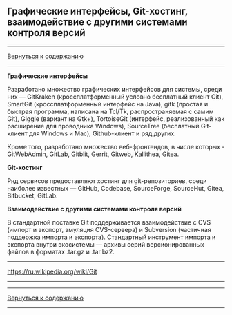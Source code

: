 ## Графические интерфейсы, Git-хостинг, взаимодействие с другими системами контроля версий

---

[Вернуться к содержанию](readme.md)

---

**Графические интерфейсы**

Разработано множество графических интерфейсов для системы, среди них — GitKraken (кроссплатформенный условно бесплатный клиент Git), SmartGit (кроссплатформенный интерфейс на Java), gitk (простая и быстрая программа, написана на Tcl/Tk, распространяемая с самим Git), Giggle (вариант на Gtk+), TortoiseGit (интерфейс, реализованный как расширение для проводника Windows), SourceTree (бесплатный Git-клиент для Windows и Mac), Github-клиент и ряд других.

Кроме того, разработано множество веб-фронтендов, в числе которых - GitWebAdmin, GitLab, Gitblit, Gerrit, Gitweb, Kallithea, Gitea.

**Git-хостинг**

Ряд сервисов предоставляют хостинг для git-репозиториев, среди наиболее известных — GitHub, Codebase, SourceForge, SourceHut, Gitea, Bitbucket, GitLab.

**Взаимодействие с другими системами контроля версий**

В стандартной поставке Git поддерживается взаимодействие с CVS (импорт и экспорт, эмуляция CVS-сервера) и Subversion (частичная поддержка импорта и экспорта). Стандартный инструмент импорта и экспорта внутри экосистемы — архивы серий версионированных файлов в форматах .tar.gz и .tar.bz2.

---

https://ru.wikipedia.org/wiki/Git

---

---

[Вернуться к содержанию](readme.md)

---
